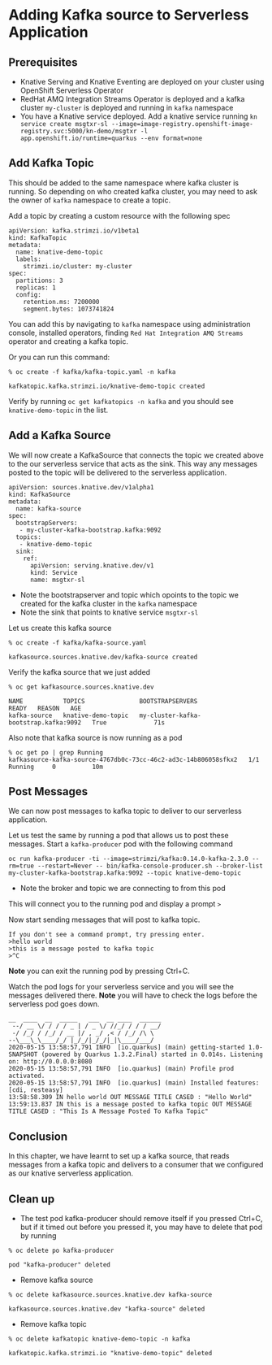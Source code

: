 # Adding Kafka source to Serverless Application

## Prerequisites
* Knative Serving and Knative Eventing are deployed on your cluster using OpenShift Serverless Operator
* RedHat AMQ Integration Streams Operator is deployed and a kafka cluster `my-cluster` is deployed and running in `kafka` namespace
* You have a Knative service deployed. Add a knative service running `kn service create msgtxr-sl --image=image-registry.openshift-image-registry.svc:5000/kn-demo/msgtxr -l app.openshift.io/runtime=quarkus --env format=none`
  

## Add Kafka Topic

This should be added to the same namespace where kafka cluster is running. So depending on who created kafka cluster, you may need to ask the owner of `kafka` namespace to create a topic.

Add a topic by creating a custom resource with the following spec

```
apiVersion: kafka.strimzi.io/v1beta1
kind: KafkaTopic
metadata:
  name: knative-demo-topic
  labels:
    strimzi.io/cluster: my-cluster
spec:
  partitions: 3
  replicas: 1
  config:
    retention.ms: 7200000
    segment.bytes: 1073741824
```
You can add this by navigating to `kafka` namespace using administration console, installed operators, finding `Red Hat Integration AMQ Streams` operator and creating a kafka topic.

Or you can run this command:

```
% oc create -f kafka/kafka-topic.yaml -n kafka

kafkatopic.kafka.strimzi.io/knative-demo-topic created
```
Verify by running `oc get kafkatopics -n kafka` and you should see `knative-demo-topic` in the list.

## Add a Kafka Source

We will now create a KafkaSource that connects the topic we created above to the our serverless service that acts as the sink. This way any messages posted to the topic will be delivered to the serverless application.

```
apiVersion: sources.knative.dev/v1alpha1
kind: KafkaSource
metadata:
  name: kafka-source
spec:
  bootstrapServers: 
   - my-cluster-kafka-bootstrap.kafka:9092 
  topics: 
   - knative-demo-topic
  sink:
    ref:
      apiVersion: serving.knative.dev/v1
      kind: Service
      name: msgtxr-sl
```

* Note the bootstrapserver and topic which opoints to the topic we created for the kafka cluster in the `kafka` namespace
* Note the sink that points to knative service `msgtxr-sl`

Let us create this kafka source

```
% oc create -f kafka/kafka-source.yaml

kafkasource.sources.knative.dev/kafka-source created
```

Verify the kafka source that we just added
```
% oc get kafkasource.sources.knative.dev

NAME           TOPICS               BOOTSTRAPSERVERS                        READY   REASON   AGE
kafka-source   knative-demo-topic   my-cluster-kafka-bootstrap.kafka:9092   True             71s
```
Also note that kafka source is now running as a pod

```
% oc get po | grep Running
kafkasource-kafka-source-4767db0c-73cc-46c2-ad3c-14b806058sfkx2   1/1     Running     0          10m
```

## Post Messages

We can now post messages to kafka topic to deliver to our serverless application.

Let us test the same by running a pod that allows us to post these messages. Start a `kafka-producer` pod with the following command

```
oc run kafka-producer -ti --image=strimzi/kafka:0.14.0-kafka-2.3.0 --rm=true --restart=Never -- bin/kafka-console-producer.sh --broker-list my-cluster-kafka-bootstrap.kafka:9092 --topic knative-demo-topic
```
* Note  the broker and topic we are connecting to from this pod

This will connect you to the running pod and display a prompt `>`

Now start sending messages that will post to kafka topic.

```
If you don't see a command prompt, try pressing enter.
>hello world
>this is a message posted to kafka topic
>^C
```
**Note** you can exit the running pod by pressing Ctrl+C. 

Watch the pod logs for your serverless service and you will see the messages delivered there. **Note** you will have to check the logs before the serverless pod goes down.

```
__  ____  __  _____   ___  __ ____  ______ 
 --/ __ \/ / / / _ | / _ \/ //_/ / / / __/ 
 -/ /_/ / /_/ / __ |/ , _/ ,< / /_/ /\ \   
--\___\_\____/_/ |_/_/|_/_/|_|\____/___/   
2020-05-15 13:58:57,791 INFO  [io.quarkus] (main) getting-started 1.0-SNAPSHOT (powered by Quarkus 1.3.2.Final) started in 0.014s. Listening on: http://0.0.0.0:8080
2020-05-15 13:58:57,791 INFO  [io.quarkus] (main) Profile prod activated. 
2020-05-15 13:58:57,791 INFO  [io.quarkus] (main) Installed features: [cdi, resteasy]
13:58:58.309 IN hello world OUT MESSAGE TITLE CASED : "Hello World"
13:59:13.837 IN this is a message posted to kafka topic OUT MESSAGE TITLE CASED : "This Is A Message Posted To Kafka Topic"
```
## Conclusion

In this chapter, we have learnt to set up a kafka source, that reads messages from a kafka topic and delivers to a consumer that we configured as our knative serverless application.


## Clean up

* The test pod kafka-producer should remove itself if you pressed Ctrl+C, but if it timed out before you pressed it, you may have to delete that pod by running

```
% oc delete po kafka-producer

pod "kafka-producer" deleted
```
* Remove kafka source

```
% oc delete kafkasource.sources.knative.dev kafka-source

kafkasource.sources.knative.dev "kafka-source" deleted
```

* Remove kafka topic
  
```
% oc delete kafkatopic knative-demo-topic -n kafka

kafkatopic.kafka.strimzi.io "knative-demo-topic" deleted
``` 

